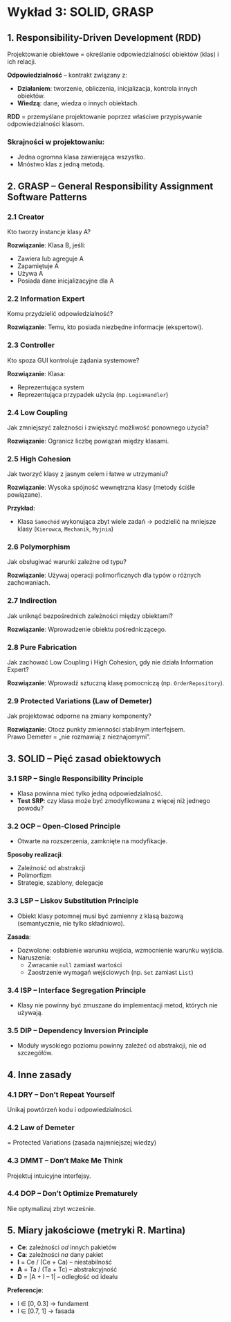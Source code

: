 # Wykład 3: SOLID, GRASP

## 1. Responsibility-Driven Development (RDD)

Projektowanie obiektowe = określanie odpowiedzialności obiektów (klas) i ich relacji.

**Odpowiedzialność** – kontrakt związany z:
- **Działaniem**: tworzenie, obliczenia, inicjalizacja, kontrola innych obiektów.
- **Wiedzą**: dane, wiedza o innych obiektach.

**RDD** = przemyślane projektowanie poprzez właściwe przypisywanie odpowiedzialności klasom.

### Skrajności w projektowaniu:
- Jedna ogromna klasa zawierająca wszystko.
- Mnóstwo klas z jedną metodą.

## 2. GRASP – General Responsibility Assignment Software Patterns

### 2.1 Creator

Kto tworzy instancje klasy A?

**Rozwiązanie**: Klasa B, jeśli:
- Zawiera lub agreguje A
- Zapamiętuje A
- Używa A
- Posiada dane inicjalizacyjne dla A

### 2.2 Information Expert

Komu przydzielić odpowiedzialność?

**Rozwiązanie**: Temu, kto posiada niezbędne informacje (ekspertowi).

### 2.3 Controller

Kto spoza GUI kontroluje żądania systemowe?

**Rozwiązanie**: Klasa:
- Reprezentująca system
- Reprezentująca przypadek użycia (np. `LoginHandler`)

### 2.4 Low Coupling

Jak zmniejszyć zależności i zwiększyć możliwość ponownego użycia?

**Rozwiązanie**: Ogranicz liczbę powiązań między klasami.

### 2.5 High Cohesion

Jak tworzyć klasy z jasnym celem i łatwe w utrzymaniu?

**Rozwiązanie**: Wysoka spójność wewnętrzna klasy (metody ściśle powiązane).

**Przykład**:
- Klasa `Samochód` wykonująca zbyt wiele zadań → podzielić na mniejsze klasy (`Kierowca`, `Mechanik`, `Myjnia`)

### 2.6 Polymorphism

Jak obsługiwać warunki zależne od typu?

**Rozwiązanie**: Używaj operacji polimorficznych dla typów o różnych zachowaniach.

### 2.7 Indirection

Jak uniknąć bezpośrednich zależności między obiektami?

**Rozwiązanie**: Wprowadzenie obiektu pośredniczącego.

### 2.8 Pure Fabrication

Jak zachować Low Coupling i High Cohesion, gdy nie działa Information Expert?

**Rozwiązanie**: Wprowadź sztuczną klasę pomocniczą (np. `OrderRepository`).

### 2.9 Protected Variations (Law of Demeter)

Jak projektować odporne na zmiany komponenty?

**Rozwiązanie**: Otocz punkty zmienności stabilnym interfejsem.  
Prawo Demeter = „nie rozmawiaj z nieznajomymi”.

## 3. SOLID – Pięć zasad obiektowych

### 3.1 SRP – Single Responsibility Principle
- Klasa powinna mieć tylko jedną odpowiedzialność.
- **Test SRP**: czy klasa może być zmodyfikowana z więcej niż jednego powodu?

### 3.2 OCP – Open-Closed Principle
- Otwarte na rozszerzenia, zamknięte na modyfikacje.

**Sposoby realizacji**:
- Zależność od abstrakcji
- Polimorfizm
- Strategie, szablony, delegacje

### 3.3 LSP – Liskov Substitution Principle
- Obiekt klasy potomnej musi być zamienny z klasą bazową (semantycznie, nie tylko składniowo).

**Zasada**:
- Dozwolone: osłabienie warunku wejścia, wzmocnienie warunku wyjścia.
- Naruszenia:
  - Zwracanie `null` zamiast wartości
  - Zaostrzenie wymagań wejściowych (np. `Set` zamiast `List`)

### 3.4 ISP – Interface Segregation Principle
- Klasy nie powinny być zmuszane do implementacji metod, których nie używają.

### 3.5 DIP – Dependency Inversion Principle
- Moduły wysokiego poziomu powinny zależeć od abstrakcji, nie od szczegółów.

## 4. Inne zasady

### 4.1 DRY – Don’t Repeat Yourself
Unikaj powtórzeń kodu i odpowiedzialności.

### 4.2 Law of Demeter
= Protected Variations (zasada najmniejszej wiedzy)

### 4.3 DMMT – Don’t Make Me Think
Projektuj intuicyjne interfejsy.

### 4.4 DOP – Don’t Optimize Prematurely
Nie optymalizuj zbyt wcześnie.

## 5. Miary jakościowe (metryki R. Martina)

- **Ce**: zależności *od* innych pakietów
- **Ca**: zależności *na* dany pakiet
- **I** = Ce / (Ce + Ca) – niestabilność
- **A** = Ta / (Ta + Tc) – abstrakcyjność
- **D** = |A + I – 1| – odległość od ideału

**Preferencje**:
- I ∈ [0, 0.3] → fundament
- I ∈ [0.7, 1] → fasada
